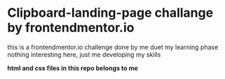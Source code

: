 # Clipboard-landing-page challange by frontendmentor.io
this is a frontendmentor.io challenge done by me duet my learning phase
nothing interesting here, just me developing my skills

**html and css files in this repo belongs to me**
